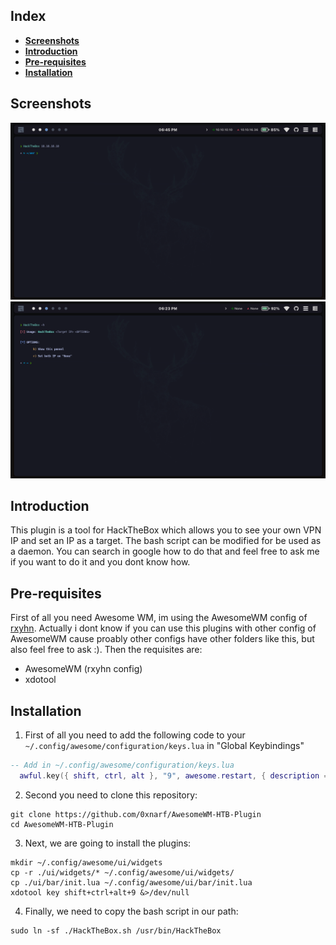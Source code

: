 ## Index

- [**Screenshots**](#Screenshots)
- [**Introduction**](#Introduction)
- [**Pre-requisites**](#Pre-requisites)
- [**Installation**](#Installation)

## Screenshots

![img](./Screenshots/UseExample.png)
![img](./Screenshots/HelpPanel.png)

## Introduction

This plugin is a tool for HackTheBox which allows you to see your own VPN IP and set an IP as a target. The bash script can be modified for be used as a daemon. You can search in google how to do that and feel free to ask me if you want to do it and you dont know how.

## Pre-requisites

First of all you need Awesome WM, im using the AwesomeWM config of [rxyhn](https://github.com/rxyhn/dotfiles/). Actually i dont know if you can use this plugins with other config of AwesomeWM cause proably other configs have other folders like this, but also feel free to ask :). Then the requisites are:

- AwesomeWM (rxyhn config)
- xdotool

## Installation

1. First of all you need to add the following code to your `~/.config/awesome/configuration/keys.lua` in "Global Keybindings"
```lua
-- Add in ~/.config/awesome/configuration/keys.lua
  awful.key({ shift, ctrl, alt }, "9", awesome.restart, { description = "reload awesome", group = "WM" }),
```

2. Second you need to clone this repository:
```
git clone https://github.com/0xnarf/AwesomeWM-HTB-Plugin
cd AwesomeWM-HTB-Plugin
```

3. Next, we are going to install the plugins:

```
mkdir ~/.config/awesome/ui/widgets
cp -r ./ui/widgets/* ~/.config/awesome/ui/widgets/
cp ./ui/bar/init.lua ~/.config/awesome/ui/bar/init.lua
xdotool key shift+ctrl+alt+9 &>/dev/null
```
4. Finally, we need to copy the bash script in our path:
```
sudo ln -sf ./HackTheBox.sh /usr/bin/HackTheBox
```

